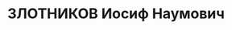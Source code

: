 ---
title: ЗЛОТНИКОВ Иосиф Наумович
description: '(р. 1902), главный механик завода. Суть дела: Под руководством Злотникова
  И. Н. отдел главного механика творил явно вредительские дела, дезорганизуя работу
  завода… Злотников материально поддерживал семью Гендиной, орудовавшей в Сталинске
  в качестве организатора троцкистско-зиновьевских бандитов. Он сам не отрицает, что
  «давал Гендиной деньги взаймы». Парторганизация механического цеха от 28 июня с.г.
  Злотникова И. Н. из рядов ВКП(б) исключила. Постановили: Злотникова Иосифа Наумовича
  как троцкиста, врага партии и народа, организатора вредительства в отделе главного
  механика, прикрывавшего вражеские действия двурушничеством, из рядов ВКП(б) исключить.

  23 июля 1937г.'
---